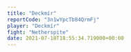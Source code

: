 ```yaml
---
title: "Deckmír"
reportCode: "3n1wYpcTb84QrmFj"
player: "Deckmír"
fight: "Netherspite"
date: 2021-07-18T18:55:34.719000+00:00
---
```


